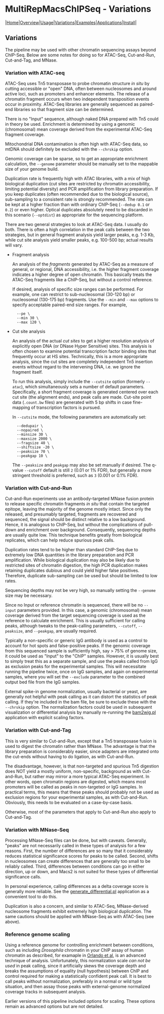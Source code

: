 # MultiRepMacsChIPSeq - Variations

|[Home](Readme.md)|[Overview](Overview.md)|[Usage](Usage.md)|[Variations](Variations.md)|[Examples](Examples.md)|[Applications](applications.md)|[Install](Install.md)|


## Variations

The pipeline may be used with other chromatin sequencing assays beyond ChIP-Seq.
Below are some notes for doing so for ATAC-Seq, Cut-and-Run, Cut-and-Tag, and MNase.


### Variation with ATAC-seq

ATAC-Seq uses Tn5 transposase to probe chromatin structure _in situ_ by cutting
accessible or "open" DNA, often between nucleosomes and around active loci, such as
promoters and enhancer elements. The release of a chromatin fragment occurs when two
independent transposition events occur in proximity. ATAC-Seq libraries are generally
sequenced as paired-end libraries so that fragment size can be determined. 

There is no "Input" sequence, although naked DNA prepared with Tn5 could in theory be
used. Enrichment is determined by using a genomic (chromosomal) mean coverage derived
from the experimental ATAC-Seq fragment coverage.

Mitochondrial DNA contamination is often high with ATAC-Seq data, so mtDNA should
definitely be excluded with the `--chrskip` option.

Genomic coverage can be sparse, so to get an appropriate enrichment calculation,
the `--genome` parameter should be manually set to the mappable size of your
genome build.

Duplication rate is frequently high with ATAC libraries, with a mix of high
biological duplication (cut sites are restricted by chromatin accessibility, limiting
potential diversity) and PCR amplification from library preparation. If you keep
duplicates (often recommended due to the biological source), sub-sampling to a
consistent rate is strongly recommended. The rate can be kept at a higher fraction
than with ordinary ChIP-Seq (`--dedup 0.1` or `0.2`) or even higher. Optical
duplicates absolutely need to be discarded in this scenario (`--optdist`) as
appropriate for the sequencing platform.

There are two general strategies to look at ATAC-Seq data. I usually do both. There
is often a high correlation in the peak calls between the two strategies, but in
general fragment analysis yield larger peaks, e.g. 1-3 Kb, while cut site analysis
yield smaller peaks, e.g. 100-500 bp; actual results will vary.

- Fragment analysis

    An analysis of the _fragments_ generated by ATAC-Seq as a measure of general, or
    regional, DNA accessibility, i.e. the higher fragment coverage indicates a higher
    degree of open chromatin. This basically treats the ATAC-Seq fragments like a
    ChIP-Seq, but without a control reference.
    
    If desired, analysis of specific size ranges can be performed. For example, one
    can restrict to sub-nucleosomal (30-120 bp) or nucleosomal (130-175 bp)
    fragments. Use the `--min` and `--max` options to specify acceptable paired-end
    size ranges. For example,
    
        --pe \
        --min 30 \
        --max 120 \
        
- Cut site analysis

    An analysis of the actual _cut sites_ to get a higher resolution analysis of
    explicitly open DNA (or DNase Hyper Sensitive) sites. This analysis is often
    chosen to examine potential transcription factor binding sites that frequently
    occur at HS sites. Technically, this is a more appropriate analysis, since the
    cut sites are completely independent Tn5 insertion events without regard to the
    intervening DNA, i.e. we ignore the fragment itself.
    
	To run this analysis, simply include the `--cutsite` option (formerly `--atac`),
	which simultaneously sets a number of default parameters. Specifically, a short
	fragment coverage is generated centered over each cut site (the alignment ends),
	and peak calls are made. Cut-site point data (`.count.bw` files) are generated
	with 5 bp shifts in case fine-mapping of transcription factors is pursued.
    
    In `--cutsite` mode, the following parameters are automatically set:
    
		--dedupair \
		--nopaired \
		--minsize 30 \
		--maxsize 2000 \
		--fragsize 40 \
		--shiftsize -20 \
		--peaksize 70 \
		--peakgap 10 \
    
    The `--peaksize` and `peakgap` may also be set manually if desired. The q-value
    `--cutoff` default is still `2` (0.01 or 1% FDR), but generally a more stringent
    threshold is preferred, such as `3` (0.001 or 0.1% FDR).


### Variation with Cut-and-Run

Cut-and-Run experiments use an antibody-targeted MNase fusion protein to release
specific chromatin fragments _in situ_ that contain the targeted epitope, leaving the
majority of the genome mostly intact. Since only the released, and presumably
targeted, fragments are recovered and sequenced, the signal should be distinct
relative to a low background. Hence, it is analogous to ChIP-Seq, but without the
complications of pull-down and enrichment over background. Consequently, sequencing
depths are usually quite low. This technique benefits greatly from biological
replicates, which can help reduce spurious peak calls.

Duplication rates tend to be higher than standard ChIP-Seq due to extremely low DNA
quantities in the library preparation and PCR amplification. While biological
duplication may also be likely due to restricted sites of chromatin digestion, the high
PCR duplication makes retaining duplicates dubious and could yield higher false
positives. Therefore, duplicate sub-sampling can be used but should be limited to
low rates.

Sequencing depths may not be very high, so manually setting the `--genome` size
may be necessary.

Since no Input or reference chromatin is sequenced, there will be no `--input`
parameters provided. In this case, a genomic (chromosomal) mean coverage derived from
the target sequencing coverage is used as the reference to calculate enrichment. This
is usually sufficient for calling peaks, although tweaks to the peak-calling
parameters, `--cutoff`, `--peaksize`, and `--peakgap`, are usually required.

Typically a non-specific or generic IgG antibody is used as a control to account for
hot spots and false-positive peaks. If the genomic coverage from this sequenced
sample is sufficiently high, say > 75% of genome size, it could be used as "Input" to
the "ChIP" samples. However, it is usually best to simply treat this as a separate
sample, and use the peaks called from IgG as exclusion peaks for the experimental
samples. This will necessitate running the pipeline twice, once on IgG samples, and
again on experimental samples, where you will set the `--exclude` parameter to the
combined output bed file from the IgG samples.

External spike-in genome normalization, usually bacterial or yeast, are generally not
helpful with peak calling as it can distort the statistics of peak calling. If
they're included in the bam file, be sure to exclude these with the `--chrskip`
option. The normalization factors could be used in subsequent visualization or
differential analysis by manually re-running the
[bam2wig.pl](http://tjparnell.github.io/biotoolbox/apps/bam2wig.html) application
with explicit scaling factors.


### Variation with Cut-and-Tag

This is very similar to Cut-and-Run, except that a Tn5 transposase fusion is used to
digest the chromatin rather than MNase. The advantage is that the library preparation
is considerably easier, since adapters are integrated onto the cut-ends without
having to do ligation, as with Cut-and-Run. 

The disadvantage, however, is that non-targeted and spurious Tn5 digestion does NOT
yield a mostly uniform, non-specific, background as with Cut-and-Run, but rather may
mirror a more typical ATAC-Seq experiment. In other words, open chromatin regions are
digested, which means most promoters will be called as peaks in non-targeted or IgG
samples. In practical terms, this means that these peaks should probably not be used
as exclusion regions for your experimental samples, as with Cut-and-Run. Obviously,
this needs to be evaluated on a case-by-case basis.

Otherwise, most of the parameters that apply to Cut-and-Run also apply to Cut-and-Tag.


### Variation with MNase-Seq

Processing MNase-Seq files can be done, but with caveats. Generally, "peaks" are not 
necessarily called in these types of analysis for a few reasons. First, the number of 
differences are so many that it considerably reduces statistical significance scores 
for peaks to be called. Second, shifts in nucleosomes can create differences that are 
generally too small to be reliably called. Third, differences between conditions can 
go in either direction, up or down, and Macs2 is not suited for these types of 
differential significance calls.

In personal experience, calling differences as a delta coverage score is generally
more reliable. See the
[generate_differential.pl](applications/generate_differential.md) application as a
convenient tool to do this.

Duplication is also a concern, and similar to ATAC-Seq, MNase-derived nucleosome 
fragments exhibit extremely high biological duplication. The same cautions should be 
applied with MNase-Seq as with ATAC-Seq (see above).


### Reference genome scaling

Using a reference genome for controlling enrichment between conditions, such as
including _Drosophila_ chromatin in your ChIP assay of human chromatin as described,
for examaple in [Orlando et al](https://doi.org/10.1016/j.celrep.2014.10.018), is an
advanced technique of analysis. Unfortunately, this normalization scale _can not be
used_ in peak calling, since it artificially skews the coverage depth and breaks the
assumptions of equality (null hypothesis) between ChIP and control required for
making a statistically confident peak call. It is best to call peaks without
normalization, preferably in a normal or wild type situation, and then assay those
peaks with external-genome normalized coverage tracks in subsequent analysis. 

Earlier versions of this pipeline included options for scaling. These options remain as 
advanced options but are not detailed.


